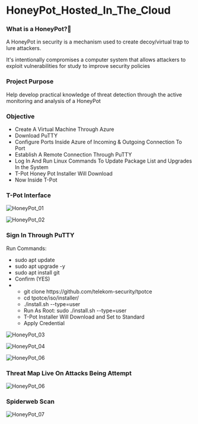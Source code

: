 # HoneyPot_Hosted_In_The_Cloud
<h3>What is a HoneyPot?🍯</h3>
<p>A HoneyPot in security is a mechanism used to create decoy/virtual trap to lure attackers.</p>
<p>It's intentionally compromises a computer system that allows attackers to exploit vulnerabilities for study to improve security policies</p>

<h3>Project Purpose</h3>
<p>Help develop practical knowledge of threat detection through the active monitoring and analysis of a HoneyPot</p>

<h3>Objective</h3>
<ul>
  <li>Create A Virtual Machine Through Azure</li>
  <li>Download PuTTY</li>
  <li>Configure Ports Inside Azure of Incoming & Outgoing Connection To Port</li>
  <li>Establish A Remote Connection Through PuTTY</li>
  <li>Log In And Run Linux Commands To Update Package List and Upgrades In the System</li>
  <li>T-Pot Honey Pot Installer Will Download</li>
  <li>Now Inside T-Pot</li>
</ul>

<h3>T-Pot Interface</h3>

![HoneyPot_01](https://github.com/Keepcodingjoni619/HoneyPot_Hosted_In_The_Cloud/assets/82996237/732efbce-5648-45ce-97bd-796be7874cc1)


![HoneyPot_02](https://github.com/Keepcodingjoni619/HoneyPot_Hosted_In_The_Cloud/assets/82996237/353a5428-7296-4bca-a0eb-42aac25b49da)

<h3>Sign In Through PuTTY</h3>
<p>Run Commands: </p>
<ul>
  <li>sudo apt update</li>
  <li>sudo apt upgrade -y</li>
  <li>sudo apt install git</li>
  <li>Confirm (YES)</li>
  <li>
      <ul>
        <li>git clone https://github.com/telekom-security/tpotce</li>
        <li>cd tpotce/iso/installer/</li>
        <li> ./install.sh --type=user</li>
        <li>Run As Root: sudo ./install.sh --type=user</li>
        <li>T-Pot Installer Will Download and Set to Standard</li>
        <li>Apply Credential</li>
      </ul>
  </li>
</ul>

![HoneyPot_03](https://github.com/Keepcodingjoni619/HoneyPot_Hosted_In_The_Cloud/assets/82996237/d6ade1d4-4c13-405b-a24d-cd1ba854d086)


![HoneyPot_04](https://github.com/Keepcodingjoni619/HoneyPot_Hosted_In_The_Cloud/assets/82996237/50d09374-3a60-4782-9f28-1733605f8d46)

![HoneyPot_06](https://github.com/Keepcodingjoni619/HoneyPot_Hosted_In_The_Cloud/assets/82996237/c3ca037f-ac33-4ebe-85e2-0213c06dd6e9)


<h3>Threat Map Live On Attacks Being Attempt</h3>

![HoneyPot_06](https://github.com/Keepcodingjoni619/HoneyPot_Hosted_In_The_Cloud/assets/82996237/e2e15bab-ace2-4030-aceb-08045b029f63)

<h3>Spiderweb Scan</h3>

![HoneyPot_07](https://github.com/Keepcodingjoni619/HoneyPot_Hosted_In_The_Cloud/assets/82996237/634fca71-81c3-43b1-8eb5-e5da8f00ef2d)
